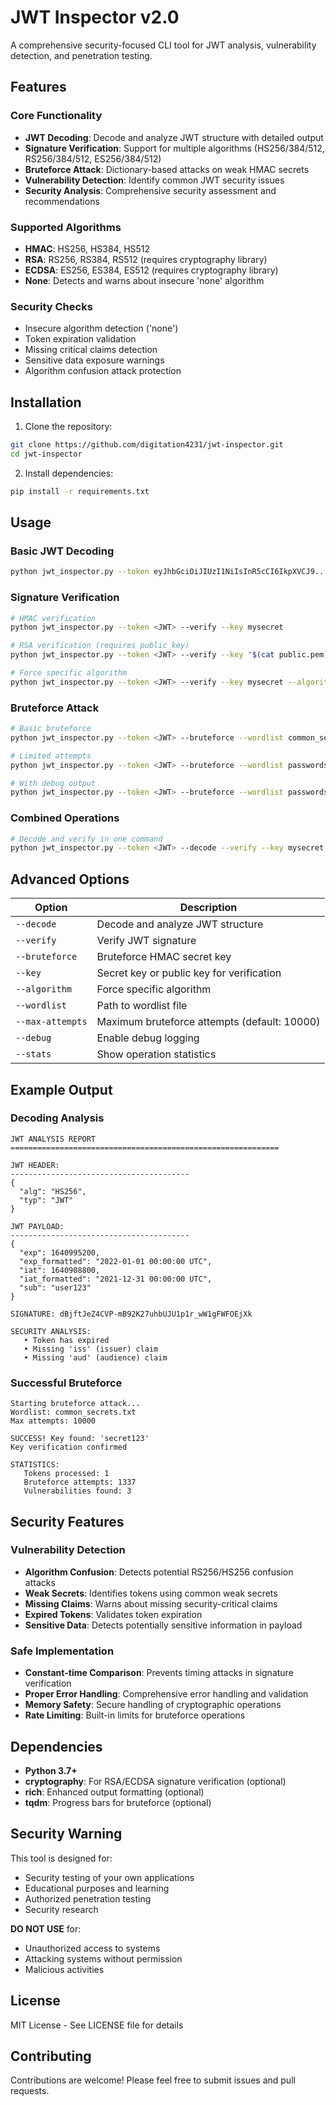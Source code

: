 # JWT Inspector v2.0

A comprehensive security-focused CLI tool for JWT analysis, vulnerability detection, and penetration testing.

## Features

### Core Functionality
- **JWT Decoding**: Decode and analyze JWT structure with detailed output
- **Signature Verification**: Support for multiple algorithms (HS256/384/512, RS256/384/512, ES256/384/512)
- **Bruteforce Attack**: Dictionary-based attacks on weak HMAC secrets
- **Vulnerability Detection**: Identify common JWT security issues
- **Security Analysis**: Comprehensive security assessment and recommendations

### Supported Algorithms
- **HMAC**: HS256, HS384, HS512
- **RSA**: RS256, RS384, RS512 (requires cryptography library)
- **ECDSA**: ES256, ES384, ES512 (requires cryptography library)
- **None**: Detects and warns about insecure 'none' algorithm

### Security Checks
- Insecure algorithm detection ('none')
- Token expiration validation
- Missing critical claims detection
- Sensitive data exposure warnings
- Algorithm confusion attack protection

## Installation

1. Clone the repository:
```bash
git clone https://github.com/digitation4231/jwt-inspector.git
cd jwt-inspector
```

2. Install dependencies:
```bash
pip install -r requirements.txt
```

## Usage

### Basic JWT Decoding
```bash
python jwt_inspector.py --token eyJhbGciOiJIUzI1NiIsInR5cCI6IkpXVCJ9... --decode
```

### Signature Verification
```bash
# HMAC verification
python jwt_inspector.py --token <JWT> --verify --key mysecret

# RSA verification (requires public key)
python jwt_inspector.py --token <JWT> --verify --key "$(cat public.pem)" --algorithm RS256

# Force specific algorithm
python jwt_inspector.py --token <JWT> --verify --key mysecret --algorithm HS256
```

### Bruteforce Attack
```bash
# Basic bruteforce
python jwt_inspector.py --token <JWT> --bruteforce --wordlist common_secrets.txt

# Limited attempts
python jwt_inspector.py --token <JWT> --bruteforce --wordlist passwords.txt --max-attempts 5000

# With debug output
python jwt_inspector.py --token <JWT> --bruteforce --wordlist passwords.txt --debug
```

### Combined Operations
```bash
# Decode and verify in one command
python jwt_inspector.py --token <JWT> --decode --verify --key mysecret --stats
```

## Advanced Options

| Option | Description |
|--------|-------------|
| `--decode` | Decode and analyze JWT structure |
| `--verify` | Verify JWT signature |
| `--bruteforce` | Bruteforce HMAC secret key |
| `--key` | Secret key or public key for verification |
| `--algorithm` | Force specific algorithm |
| `--wordlist` | Path to wordlist file |
| `--max-attempts` | Maximum bruteforce attempts (default: 10000) |
| `--debug` | Enable debug logging |
| `--stats` | Show operation statistics |

## Example Output

### Decoding Analysis
```
JWT ANALYSIS REPORT
============================================================

JWT HEADER:
----------------------------------------
{
  "alg": "HS256",
  "typ": "JWT"
}

JWT PAYLOAD:
----------------------------------------
{
  "exp": 1640995200,
  "exp_formatted": "2022-01-01 00:00:00 UTC",
  "iat": 1640908800,
  "iat_formatted": "2021-12-31 00:00:00 UTC",
  "sub": "user123"
}

SIGNATURE: dBjftJeZ4CVP-mB92K27uhbUJU1p1r_wW1gFWFOEjXk

SECURITY ANALYSIS:
   • Token has expired
   • Missing 'iss' (issuer) claim
   • Missing 'aud' (audience) claim
```

### Successful Bruteforce
```
Starting bruteforce attack...
Wordlist: common_secrets.txt
Max attempts: 10000

SUCCESS! Key found: 'secret123'
Key verification confirmed

STATISTICS:
   Tokens processed: 1
   Bruteforce attempts: 1337
   Vulnerabilities found: 3
```

## Security Features

### Vulnerability Detection
- **Algorithm Confusion**: Detects potential RS256/HS256 confusion attacks
- **Weak Secrets**: Identifies tokens using common weak secrets
- **Missing Claims**: Warns about missing security-critical claims
- **Expired Tokens**: Validates token expiration
- **Sensitive Data**: Detects potentially sensitive information in payload

### Safe Implementation
- **Constant-time Comparison**: Prevents timing attacks in signature verification
- **Proper Error Handling**: Comprehensive error handling and validation
- **Memory Safety**: Secure handling of cryptographic operations
- **Rate Limiting**: Built-in limits for bruteforce operations


## Dependencies

- **Python 3.7+**
- **cryptography**: For RSA/ECDSA signature verification (optional)
- **rich**: Enhanced output formatting (optional)
- **tqdm**: Progress bars for bruteforce (optional)

## Security Warning

This tool is designed for:
- Security testing of your own applications
- Educational purposes and learning
- Authorized penetration testing
- Security research

**DO NOT USE** for:
- Unauthorized access to systems
- Attacking systems without permission
- Malicious activities

## License

MIT License - See LICENSE file for details

## Contributing

Contributions are welcome! Please feel free to submit issues and pull requests.


